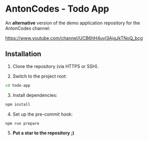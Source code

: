 # AntonCodes - Todo App

An **alternative** version of the demo application repository for the AntonCodes channel:

https://www.youtube.com/channel/UCB6hH4uyI3AigJkTNoQ_bcg

## Installation

1. Clone the repository (via HTTPS or SSH).

2. Switch to the project root:

```bash
cd todo-app
```

3. Install dependencies:

```bash
npm install
```

4. Set up the pre-commit hook:

```bash
npm run prepare
```

5. **Put a star to the repository ;)**
